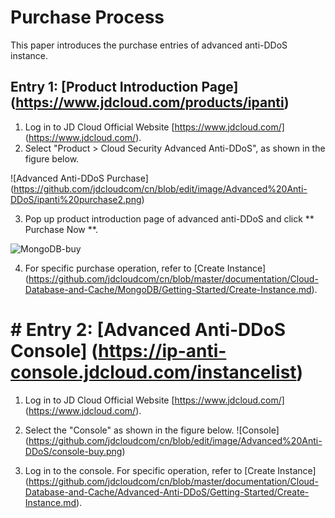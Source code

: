 # Purchase Process

This paper introduces the purchase entries of advanced anti-DDoS instance.

## Entry 1: [Product Introduction Page] (https://www.jdcloud.com/products/ipanti)
1. Log in to JD Cloud Official Website [https://www.jdcloud.com/] (https://www.jdcloud.com/).
2. Select "Product > Cloud Security Advanced Anti-DDoS", as shown in the figure below.

![Advanced Anti-DDoS Purchase] (https://github.com/jdcloudcom/cn/blob/edit/image/Advanced%20Anti-DDoS/ipanti%20purchase2.png)

3. Pop up product introduction page of advanced anti-DDoS and click ** Purchase Now **.

![MongoDB-buy](https://github.com/jdcloudcom/cn/blob/edit/image/Advanced%20Anti-DDoS/ipanti%20purchase.png)

4. For specific purchase operation, refer to [Create Instance] (https://github.com/jdcloudcom/cn/blob/master/documentation/Cloud-Database-and-Cache/MongoDB/Getting-Started/Create-Instance.md).

# # Entry 2: [Advanced Anti-DDoS Console] (https://ip-anti-console.jdcloud.com/instancelist)

1. Log in to JD Cloud Official Website [https://www.jdcloud.com/] (https://www.jdcloud.com/).
2. Select the "Console" as shown in the figure below.
![Console] (https://github.com/jdcloudcom/cn/blob/edit/image/Advanced%20Anti-DDoS/console-buy.png)

3. Log in to the console. For specific operation, refer to [Create Instance] (https://github.com/jdcloudcom/cn/blob/master/documentation/Cloud-Database-and-Cache/Advanced-Anti-DDoS/Getting-Started/Create-Instance.md).
